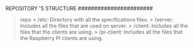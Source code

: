 REPOSITORY 'S STRUCTURE
#######################

> repo
    > /etc:         Directory with all the specifications files.
    > /server:      Includes all the files that are used on server.
    > /client:      Includes all the files that the clients are using.
    > /pi-client:   Includes all the files that the Raspberry Pi clients are using.
